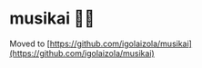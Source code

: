 # musikai 🤖🎵

Moved to [https://github.com/igolaizola/musikai](https://github.com/igolaizola/musikai)
